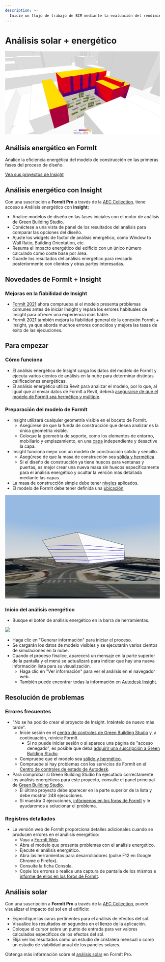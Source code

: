 ```yaml
---
description: >- 
  Inicie un flujo de trabajo de BIM mediante la evaluación del rendimiento de los elementos desde el principio del proceso de diseño.
---
```


# Análisis solar + energético

![](<../.gitbook/assets/20220317 Solar Analysis.png>)

## Análisis energético en FormIt

Analice la eficiencia energética del modelo de construcción en las primeras fases del proceso de diseño.

[Vea sus proyectos de Insight](https://gbs.autodesk.com/OneEnergy/Insight)

## Análisis energético con Insight

Con una suscripción a **FormIt Pro** a través de la [AEC Collection](https://www.autodesk.com/collections/architecture-engineering-construction/overview), tiene acceso a Análisis energético con **Insight:**

* Analice modelos de diseño en las fases iniciales con el motor de análisis de Green Building Studio.
* Conéctese a una vista de panel de los resultados del análisis para comparar las opciones del diseño.
* Ajuste los widgets de factor de análisis energético, como Window to Wall Ratio, Building Orientation, etc.
* Resuma el impacto energético del edificio con un único número calculado como coste base por área.
* Guarde los resultados del análisis energético para revisarlo posteriormente con clientes y otras partes interesadas.

## Novedades de FormIt + Insight<a href="#insight-what-s-new" id="insight-what-s-new"></a>

### **Mejoras en la fiabilidad de Insight**<a href="#improvements-to-insight-reliability" id="improvements-to-insight-reliability"></a>

* [FormIt 2021](https://formit.autodesk.com/blog/post/introducing-formit-2021) ahora comprueba si el modelo presenta problemas comunes antes de iniciar Insight y repara los errores habituales de Insight para ofrecer una experiencia más fiable.
* FormIt 2021 también mejora la fiabilidad general de la conexión FormIt + Insight, ya que aborda muchos errores conocidos y mejora las tasas de éxito de las ejecuciones.

## Para empezar<a href="#insight-getting-started" id="insight-getting-started"></a>

### **Cómo funciona** <a href="#how-it-works" id="how-it-works"></a>

* El análisis energético de Insight carga los datos del modelo de FormIt y ejecuta varios cientos de análisis en la nube para determinar distintas calificaciones energéticas.
* El análisis energético utiliza Revit para analizar el modelo, por lo que, al igual que al enviar datos de FormIt a Revit, deberá [asegurarse de que el modelo de FormIt sea hermético y múltiple](https://formit.autodesk.com/blog/post/repairing-solid-models).

### **Preparación del modelo de FormIt** <a href="#preparing-your-formit-model" id="preparing-your-formit-model"></a>

* Insight utilizará cualquier geometría visible en el boceto de FormIt.
  * Asegúrese de que la funda de construcción que desea analizar es la única geometría visible.
  * Coloque la geometría de soporte, como los elementos de entorno, mobiliario y emplazamiento, en una [capa](../tool-library/layers.md) independiente y desactive la capa.
* Insight funciona mejor con un modelo de construcción sólido y sencillo.
  * Asegúrese de que la masa de construcción sea [sólida y hermética](https://formit.autodesk.com/blog/post/repairing-solid-models).
  * Si el diseño de construcción ya tiene huecos para ventanas y puertas, es mejor crear una nueva masa sin huecos específicamente para el análisis energético y ocultar la versión más detallada mediante las capas.
* La masa de construcción simple debe tener [niveles](../tool-library/levels-and-area.md) aplicados.
* El modelo de FormIt debe tener definida una [ubicación](../tool-library/setting-location.md).

![](../.gitbook/assets/insight.png)

### **Inicio del análisis energético** <a href="#starting-energy-analysis" id="starting-energy-analysis"></a>

* Busque el botón de análisis energético en la barra de herramientas.

![](../.gitbook/assets/generate\_insight.png)

* Haga clic en "Generar información" para iniciar el proceso.
* Se cargarán los datos de modelo visibles y se ejecutarán varios cientos de simulaciones en la nube.
* Cuando el proceso finalice, aparecerá un mensaje en la parte superior de la pantalla y el menú se actualizará para indicar que hay una nueva información lista para su visualización.
  * Haga clic en "Ver información" para ver el análisis en el navegador web.
  * También puede encontrar todas la información en [Autodesk Insight](https://gbs.autodesk.com/OneEnergy/Insight).

## Resolución de problemas<a href="#insight-troubleshooting" id="insight-troubleshooting"></a>

### **Errores frecuentes** <a href="#common-errors" id="common-errors"></a>

* "No se ha podido crear el proyecto de Insight. Inténtelo de nuevo más tarde".
  * Inicie sesión en el [centro de controles de Green Building Studio](https://gbs.autodesk.com/GBS/Project) y, a continuación, reinicie FormIt.
    * Si no puede iniciar sesión o si aparece una página de "acceso denegado", es posible que deba [adquirir una suscripción a Green Building Studio](https://knowledge.autodesk.com/search-result/caas/CloudHelp/cloudhelp/ENU/BPA-Help/files/GUID-7FCFF904-F943-4020-BF7F-53AA7148673D-htm.html).
  * Compruebe que el modelo sea [sólido y hermético](https://formit.autodesk.com/blog/post/repairing-solid-models).
  * Compruebe si hay problemas con los servicios de FormIt en el [Centro de controles de estado de Autodesk](https://health.autodesk.com/).
* Para comprobar si Green Building Studio ha ejecutado correctamente los análisis energéticos para este proyecto, consulte el panel principal de [Green Building Studio](https://gbs.autodesk.com/GBS/Project).
  * El último proyecto debe aparecer en la parte superior de la lista y debe mostrar 248 ejecuciones.
  * Si muestra 0 ejecuciones, [infórmenos en los foros de FormIt](https://forums.autodesk.com/t5/formit-forum/bd-p/142) y le ayudaremos a solucionar el problema.

### **Registros detallados** <a href="#detailed-logs" id="detailed-logs"></a>

* La versión web de FormIt proporciona detalles adicionales cuando se producen errores en el análisis energético:
  * Vaya a [FormIt Web](https://formit.autodesk.com/app).
  * Abra el modelo que presenta problemas con el análisis energético.
  * Ejecute el análisis energético.
  * Abra las herramientas para desarrolladores (pulse F12 en Google Chrome o Firefox).
  * Consulte la ficha Consola.
  * Copie los errores o realice una captura de pantalla de los mismos e [informe de ellos en los foros de FormIt](https://forums.autodesk.com/t5/formit-forum/bd-p/142).

## Análisis solar

Con una suscripción a **FormIt Pro** a través de la [AEC Collection](https://www.autodesk.com/collections/architecture-engineering-construction/overview), puede visualizar el impacto del sol en el edificio:

* Especifique las caras pertinentes para el análisis de efectos del sol.
* Visualice los resultados en segundos en el lienzo de la aplicación.
* Coloque el cursor sobre un punto de entrada para ver valores calculados específicos de los efectos del sol.
* Elija ver los resultados como un estudio de cristalera mensual o como un estudio de viabilidad anual de los paneles solares.

Obtenga más información sobre el [análisis solar](../tool-library/solar-analysis.md) en FormIt Pro.
